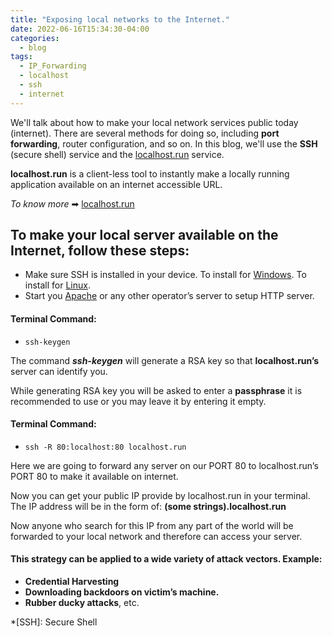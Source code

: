 ```yaml
---
title: "Exposing local networks to the Internet."
date: 2022-06-16T15:34:30-04:00
categories:
  - blog
tags:
  - IP_Forwarding
  - localhost
  - ssh
  - internet
---
```


We'll talk about how to make your local network services public today (internet). There are several methods for doing so, including **port forwarding**, router configuration, and so on. In this blog, we'll use the **SSH** (secure shell) service and the [localhost.run](https://localhost.run/) service.

**localhost.run** is a client-less tool to instantly make a locally running application available on an internet accessible URL.

_To know more_ ➡ [localhost.run](https://localhost.run/docs/)

## To make your local server available on the Internet, follow these steps:
- Make sure SSH is installed in your device. To install for [Windows](https://docs.microsoft.com/en-us/windows-server/administration/openssh/openssh_install_firstuse). To install for [Linux](https://ubuntu.com/server/docs/service-openssh).
- Start you [Apache](https://ubuntu.com/tutorials/install-and-configure-apache#1-overview) or any other operator’s server to setup HTTP server.

#### Terminal Command:
- ```ssh-keygen```

The command ***ssh-keygen*** will generate a RSA key so that **localhost.run’s** server can identify you.

While generating RSA key you will be asked to enter a **passphrase** it is recommended to use or you may leave it by entering it empty.

#### Terminal Command:
- ```ssh -R 80:localhost:80 localhost.run```

Here we are going to forward any server on our PORT 80 to localhost.run’s PORT 80 to make it available on internet.

Now you can get your public IP provide by localhost.run in your terminal. The IP address will be in the form of: **(some strings).localhost.run**

Now anyone who search for this IP from any part of the world will be forwarded to your local network and therefore can access your server.

#### This strategy can be applied to a wide variety of attack vectors. Example:
- **Credential Harvesting**
- **Downloading backdoors on victim’s machine.**
- **Rubber ducky attacks**, etc.


*[SSH]: Secure Shell